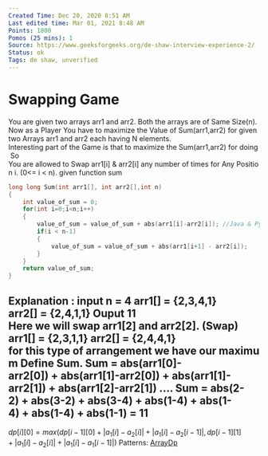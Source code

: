 ```yaml
---
Created Time: Dec 20, 2020 8:51 AM
Last edited time: Mar 01, 2021 8:48 AM
Points: 1800
Pomos (25 mins): 1
Source: https://www.geeksforgeeks.org/de-shaw-interview-experience-2/
Status: ok
Tags: de shaw, unverified
---
```


# Swapping Game

You are given two arrays arr1 and arr2. Both the arrays are of Same Size(n).
Now as a Player You have to maximize the Value of Sum(arr1,arr2) for given two Arrays arr1 and arr2 each having N elements.
Interesting part of the Game is that to maximize the Sum(arr1,arr2) for doing So You are allowed to Swap arr1[i] & arr2[i] any number of times for Any Position i. (0<= i < n).
given function sum
```cpp
long long Sum(int arr1[], int arr2[],int n)
{
    int value_of_sum = 0;
    for(int i=0;i<n;i++)
    {
        value_of_sum = value_of_sum + abs(arr1[i]-arr2[i]); //Java & Python Coders remember abs() means absolute positive value.
        if(i < n-1)
        {
            value_of_sum = value_of_sum + abs(arr1[i+1] - arr2[i]);
        }
    }
    return value_of_sum;
}
```
Explanation :
input
n = 4
arr1[] = {2,3,4,1}
arr2[] = {2,4,1,1}
Ouput
11
Here we will swap arr1[2] and arr2[2]. (Swap)
arr1[] = {2,3,1,1}
arr2[] = {2,4,4,1}
for this type of arrangement we have our maximum Define Sum.
Sum = abs(arr1[0]-arr2[0]) + abs(arr1[1]-arr2[0]) + abs(arr1[1]-arr2[1]) + abs(arr1[2]-arr2[1]) ....
Sum = abs(2-2) + abs(3-2) + abs(3-4) + abs(1-4) + abs(1-4) + abs(1-4) + abs(1-1) = 11
---
$dp[i][0] = max(dp[i - 1][0] + |a_1[i] - a_2[i]| + |a_1[i] - a_2[i - 1]|, dp[i - 1][1] + |a_1[i] - a_2[i]| + |a_1[i] - a_1[i - 1]|)$
Patterns: [Array](Array.md)[Dp](Dp.md)